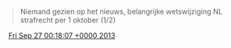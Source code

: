 > Niemand gezien op het nieuws, belangrijke wetswijziging NL strafrecht per 1 oktober \(1/2\)

<img src="../../media/tweet.ico" width="12" /> [Fri Sep 27 00:18:07 +0000 2013](https://twitter.com/DromerDenker/status/383385023254384640)